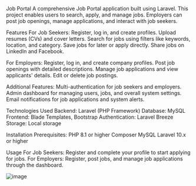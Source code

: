 Job Portal
A comprehensive Job Portal application built using Laravel. This project enables users to search, apply, and manage jobs. Employers can post job openings, manage applications, and interact with job seekers.

Features
For Job Seekers:
Register, log in, and create profiles.
Upload resumes (CVs) and cover letters.
Search for jobs using filters like keywords, location, and category.
Save jobs for later or apply directly.
Share jobs on LinkedIn and Facebook.

For Employers:
Register, log in, and create company profiles.
Post job openings with detailed descriptions.
Manage job applications and view applicants' details.
Edit or delete job postings.

Additional Features:
Multi-authentication for job seekers and employers.
Admin dashboard for managing users, jobs, and overall system settings.
Email notifications for job applications and system alerts.

Technologies Used
Backend: Laravel (PHP Framework)
Database: MySQL
Frontend: Blade Templates, Bootstrap
Authentication: Laravel Breeze
Storage: Local  storage 

Installation
Prerequisites:
PHP 8.1 or higher
Composer
MySQL
Laravel 10.x or higher


Usage
For Job Seekers: Register and complete your profile to start applying for jobs.
For Employers: Register, post jobs, and manage job applications through the dashboard.


![image](https://github.com/user-attachments/assets/48661b69-d5b7-452f-b39a-292c4b82ac42)

